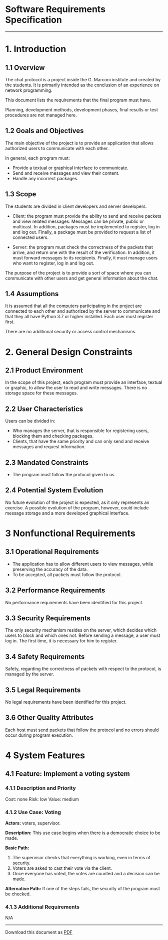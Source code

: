 # Software Requirements Specification
---
# 1. Introduction

## 1.1 Overview
The chat protocol is a project inside the G. Marconi institute and created by the students.
It is primarily intended as the conclusion of an experience on network programming.

This document lists the requirements that the final program must have.

Planning, development methods, development phases, final results or test procedures are not managed here.

## 1.2 Goals and Objectives 
The main objective of the project is to provide an application that allows authorized users to communicate with each other.

In general, each program must:
- Provide a textual or graphical interface to communicate.
- Send and receive messages and view their content.
- Handle any incorrect packages.

## 1.3 Scope
The students are divided in client developers and server developers.

- Client: the program must provide the ability to send and receive packets and view related messages.
Messages can be private, public or multicast. In addition, packages must be implemented to register, log in and log out. 
Finally, a package must be provided to request a list of connected users.

- Server: the program must check the correctness of the packets that arrive, and return one with the result of the verification. 
In addition, it must forward messages to its recipients.
Finally, it must manage users who want to register, log in and log out.

The purpose of the project is to provide a sort of space where you can communicate with other users and get general information about the chat.

## 1.4 Assumptions
It is assumed that all the computers participating in the project are connected to each other and authorized by the server to communicate and that they all have Python 3.7 or higher installed.
Each user must register first.

There are no additional security or access control mechanisms.


# 2. General Design Constraints

## 2.1 Product Environment
In the scope of this project, each program must provide an interface, textual or graphic, to allow the user to read and write messages.
There is no storage space for these messages.

## 2.2 User Characteristics
Users can be divided in:
- Who manages the server, that is responsible for registering users, blocking them and checking packages.
- Clients, that have the same priority and can only send and receive messages and request information.

## 2.3 Mandated Constraints
- The program must follow the protocol given to us.

## 2.4 Potential System Evolution
No future evolution of the project is expected, as it only represents an exercise.
A possible evolution of the program, however, could include message storage and a more developed graphical interface.


# 3 Nonfunctional Requirements

## 3.1 Operational Requirements
- The application has to allow different users to view messages, while preserving the accuracy of the data.
- To be accepted, all packets must follow the protocol.

## 3.2 Performance Requirements
No performance requirements have been identified for this project.

## 3.3 Security Requirements
The only security mechanism resides on the server, which decides which users to block and which ones not.
Before sending a message, a user must log in. The first time, it is necessary for him to register.

## 3.4 Safety Requirements
Safety, regarding the correctness of packets with respect to the protocol, is managed by the server.

## 3.5 Legal Requirements
No legal requirements have been identified for this project.

## 3.6 Other Quality Attributes
Each host must send packets that follow the protocol and no errors should occur during program execution.


# 4 System Features

## 4.1 Feature: Implement a voting system

### 4.1.1 Description and Priority
Cost: none
Risk: low
Value: medium

### 4.1.2 Use Case: Voting
**Actors:** voters, supervisor.

**Description:** This use case begins when there is a democratic choice to be made.

**Basic Path:**
1. The supervisor checks that everything is working, even in terms of security.
2. Voters are asked to cast their vote via the client.
3. Once everyone has voted, the votes are counted and a decision can be made.

**Alternative Path:**
If one of the steps fails, the security of the program must be checked.

### 4.1.3 Additional Requirements
N/A

---

Download this document as [PDF](pdf/software_requirements_specification.pdf)